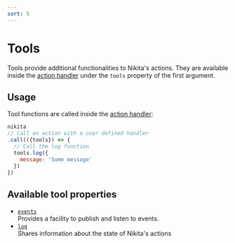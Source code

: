 ```yaml
---
sort: 5
---
```


# Tools

Tools provide additional functionalities to Nikita's actions. They are available inside the [action handler](/current/api/handler/) under the `tools` property of the first argument.

## Usage

Tool functions are called inside the [action handler](/current/api/handler/): 

```js
nikita
// Call an action with a user defined handler
.call(({tools}) => {
  // Call the log function
  tools.log({
    message: 'Some message'
  })
})
```

## Available tool properties

* [`events`](/current/api/tools/events/)   
  Provides a facility to publish and listen to events.
* [`log`](/current/api/tools/log/)    
  Shares information about the state of Nikita's actions
